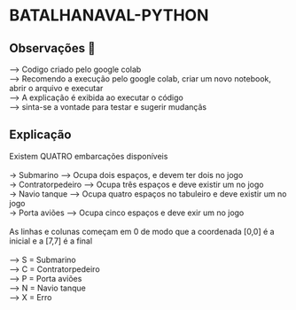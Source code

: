 # BATALHANAVAL-PYTHON
<h2>Observações 👀</h2> 
--> Codigo criado pelo google colab
<br>
--> Recomendo a execução pelo google colab, criar um novo notebook, abrir o arquivo e executar
<br>
--> A explicação é exibida ao executar o código
<br>
--> sinta-se a vontade para testar e sugerir mudançãs
<br>

## Explicação

Existem QUATRO embarcações disponíveis
<br><br>
-> Submarino --> Ocupa dois espaços, e devem ter dois no jogo
<br>
->  Contratorpedeiro --> Ocupa três espaços e deve existir um no jogo 
<br>
->  Navio tanque     --> Ocupa quatro espaços no tabuleiro e deve existir um no jogo
<br>
->  Porta aviões     --> Ocupa cinco espaços e deve exir um no jogo
<br><br>
As linhas e colunas começam em 0 de modo que a coordenada [0,0] é a inicial e a [7,7] é a final
<br><br>
--> S = Submarino 
<br>
--> C = Contratorpedeiro <br>
--> P = Porta aviões<br>
--> N = Navio tanque <br>
--> X = Erro<br>

